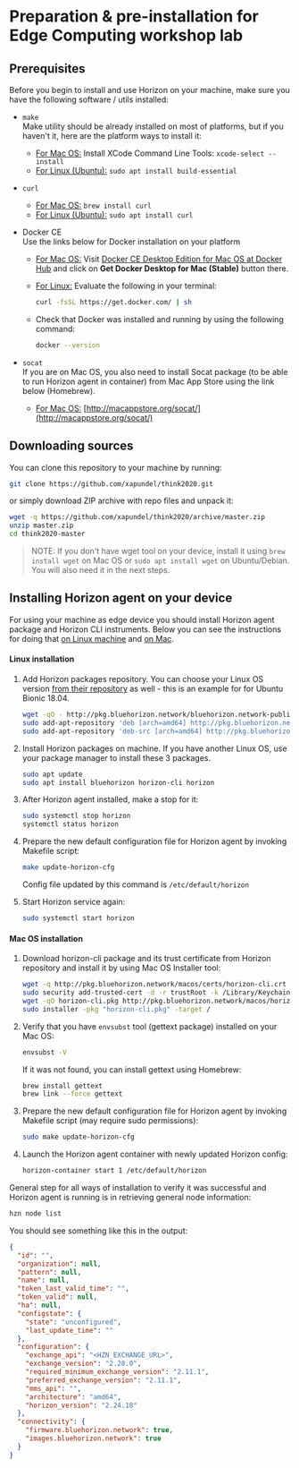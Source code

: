 # Preparation & pre-installation for Edge Computing workshop lab

## Prerequisites

Before you begin to install and use Horizon on your machine, make sure you have the following software / utils installed:

- `make`  
  Make utility should be already installed on most of platforms, but if you haven't it, here are the platform ways to install it:
  - <ins>For Mac OS:</ins> Install XCode Command Line Tools: `xcode-select --install`
  - <ins>For Linux (Ubuntu):</ins> `sudo apt install build-essential`

- `curl`  
  - <ins>For Mac OS:</ins> `brew install curl`
  - <ins>For Linux (Ubuntu):</ins> `sudo apt install curl`

- Docker CE  
  Use the links below for Docker installation on your platform

  - <ins>For Mac OS:</ins> Visit [Docker CE Desktop Edition for Mac OS at Docker Hub](https://hub.docker.com/editions/community/docker-ce-desktop-mac) and click on **Get Docker Desktop for Mac (Stable)** button there.

  - <ins>For Linux:</ins> Evaluate the following in your terminal:

    ```bash
    curl -fsSL https://get.docker.com/ | sh
    ```

  - Check that Docker was installed and running by using the following command:

    ```bash
    docker --version
    ```

- `socat`  
  If you are on Mac OS, you also need to install Socat package (to be able to run Horizon agent in container) from Mac App Store using the link below (Homebrew).
  - <ins>For Mac OS:</ins> [http://macappstore.org/socat/](http://macappstore.org/socat/)

## Downloading sources

You can clone this repository to your machine by running:

```bash
git clone https://github.com/xapundel/think2020.git
```

or simply download ZIP archive with repo files and unpack it:

```bash
wget -q https://github.com/xapundel/think2020/archive/master.zip
unzip master.zip
cd think2020-master
```

> NOTE: If you don't have wget tool on your device, install it using `brew install wget` on Mac OS or `sudo apt install wget` on Ubuntu/Debian. You will also need it in the next steps.

## Installing Horizon agent on your device

For using your machine as edge device you should install Horizon agent package and Horizon CLI instruments. Below you can see the instructions for doing that [on Linux machine](#linux-installation) and [on Mac](#mac-os-installation).

#### Linux installation

1. Add Horizon packages repository. You can choose your Linux OS version [from their repository](http://pkg.bluehorizon.network/linux) as well - this is an example for for Ubuntu Bionic 18.04.

    ```bash
    wget -qO - http://pkg.bluehorizon.network/bluehorizon.network-public.key | sudo apt-key add -
    sudo add-apt-repository 'deb [arch=amd64] http://pkg.bluehorizon.network/linux/ubuntu bionic-updates main'
    sudo add-apt-repository 'deb-src [arch=amd64] http://pkg.bluehorizon.network/linux/ubuntu bionic-updates main'
    ```

1. Install Horizon packages on machine. If you have another Linux OS, use your package manager to install these 3 packages.

    ```bash
    sudo apt update
    sudo apt install bluehorizon horizon-cli horizon
    ```

1. After Horizon agent installed, make a stop for it:

    ```bash
    sudo systemctl stop horizon
    systemctl status horizon
    ```

1. Prepare the new default configuration file for Horizon agent by invoking Makefile script:

    ```bash
    make update-horizon-cfg
    ```

    Config file updated by this command is `/etc/default/horizon`

1. Start Horizon service again:

    ```bash
    sudo systemctl start horizon
    ```

#### Mac OS installation

1. Download horizon-cli package and its trust certificate from Horizon repository and install it by using Mac OS Installer tool:

    ```bash
    wget -q http://pkg.bluehorizon.network/macos/certs/horizon-cli.crt
    sudo security add-trusted-cert -d -r trustRoot -k /Library/Keychains/System.keychain horizon-cli.crt
    wget -qO horizon-cli.pkg http://pkg.bluehorizon.network/macos/horizon-cli-2.24.18.pkg
    sudo installer -pkg "horizon-cli.pkg" -target /
    ```

1. Verify that you have `envsubst` tool (gettext package) installed on your Mac OS:

    ```bash
    envsubst -V
    ```

    If it was not found, you can install gettext using Homebrew:

    ```bash
    brew install gettext
    brew link --force gettext
    ```

1. Prepare the new default configuration file for Horizon agent by invoking Makefile script (may require sudo permissions):

    ```bash
    sudo make update-horizon-cfg
    ```

1. Launch the Horizon agent container with newly updated Horizon config:

    ```bash
    horizon-container start 1 /etc/default/horizon
    ```

General step for all ways of installation to verify it was successful and Horizon agent is running is in retrieving general node information:

```bash
hzn node list
```

You should see something like this in the output:

```json
{
  "id": "",
  "organization": null,
  "pattern": null,
  "name": null,
  "token_last_valid_time": "",
  "token_valid": null,
  "ha": null,
  "configstate": {
    "state": "unconfigured",
    "last_update_time": ""
  },
  "configuration": {
    "exchange_api": "<HZN_EXCHANGE_URL>",
    "exchange_version": "2.28.0",
    "required_minimum_exchange_version": "2.11.1",
    "preferred_exchange_version": "2.11.1",
    "mms_api": "",
    "architecture": "amd64",
    "horizon_version": "2.24.18"
  },
  "connectivity": {
    "firmware.bluehorizon.network": true,
    "images.bluehorizon.network": true
  }
}
```


